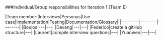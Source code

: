 ###Individual/Group responsibilities for Iteration 1 (Team E)


|Team member:|Interviews|Personas|Use case|Implementation|Testing|Documentation/Glossary|
|---------|--------|--------|
|Boulos|---|---|
|Devang|---|---|
|Federico|create a gitHub structure|---|
|Laurent|compile interview questions|---|
|Yuanwen|---|---|
